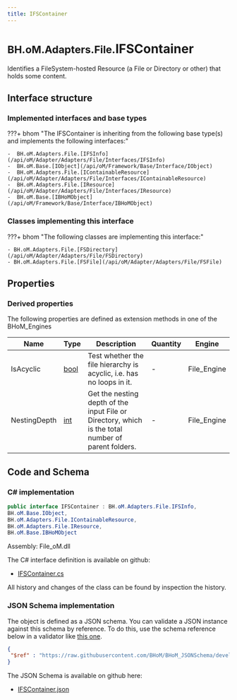 ```yaml
---
title: IFSContainer
---
```


# <small>BH.oM.Adapters.File.</small>**IFSContainer**

Identifies a FileSystem-hosted Resource (a File or Directory or other) that holds some content.

## Interface structure

### Implemented interfaces and base types

???+ bhom "The IFSContainer is inheriting from the following base type(s) and implements the following interfaces:"

    -  BH.oM.Adapters.File.[IFSInfo](/api/oM/Adapter/Adapters/File/Interfaces/IFSInfo)
    -  BH.oM.Base.[IObject](/api/oM/Framework/Base/Interface/IObject)
    -  BH.oM.Adapters.File.[IContainableResource](/api/oM/Adapter/Adapters/File/Interfaces/IContainableResource)
    -  BH.oM.Adapters.File.[IResource](/api/oM/Adapter/Adapters/File/Interfaces/IResource)
    -  BH.oM.Base.[IBHoMObject](/api/oM/Framework/Base/Interface/IBHoMObject)


### Classes implementing this interface

???+ bhom "The following classes are implementing this interface:"

    - BH.oM.Adapters.File.[FSDirectory](/api/oM/Adapter/Adapters/File/FSDirectory)
    - BH.oM.Adapters.File.[FSFile](/api/oM/Adapter/Adapters/File/FSFile)


## Properties

### Derived properties

The following properties are defined as extension methods in one of the BHoM_Engines

| Name             | Type             | Description      | Quantity         | Engine           |
|------------------|------------------|------------------|------------------|------------------|
| IsAcyclic | [bool](https://learn.microsoft.com/en-us/dotnet/api/System.Boolean?view=netstandard-2.0) | Test whether the file hierarchy is acyclic, i.e. has no loops in it. | - | File_Engine |
| NestingDepth | [int](https://learn.microsoft.com/en-us/dotnet/api/System.Int32?view=netstandard-2.0) | Get the nesting depth of the input File or Directory, which is the total number of parent folders. | - | File_Engine |


## Code and Schema

### C# implementation

``` C# title="C#"
public interface IFSContainer : BH.oM.Adapters.File.IFSInfo,
BH.oM.Base.IObject,
BH.oM.Adapters.File.IContainableResource,
BH.oM.Adapters.File.IResource,
BH.oM.Base.IBHoMObject
```

Assembly: File_oM.dll

The C# interface definition is available on github:

- [IFSContainer.cs](https://github.com/BHoM/File_Toolkit/blob/develop/File_oM/Interfaces\IFSContainer.cs)

All history and changes of the class can be found by inspection the history.
### JSON Schema implementation

The object is defined as a JSON schema. You can validate a JSON instance against this schema by reference. To do this, use the schema reference below in a validator like [this one](https://www.jsonschemavalidator.net/).

``` json title="JSON Schema"
{
 "$ref" : "https://raw.githubusercontent.com/BHoM/BHoM_JSONSchema/develop/File_oM/IFSContainer.json"
}
```

The JSON Schema is available on github here:

- [IFSContainer.json](https://github.com/BHoM/BHoM_JSONSchema/blob/develop/File_oM/IFSContainer.json)
